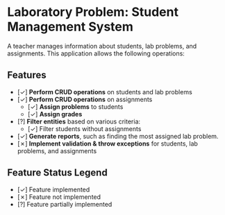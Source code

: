 # Laboratory Problem: Student Management System

A teacher manages information about students, lab problems, and assignments. This application allows the following operations:

## Features

- [✓] **Perform CRUD operations** on students and lab problems
- [✓] **Perform CRUD operations** on assignments
  - [✓] **Assign problems** to students
  - [✓] **Assign grades**
- [?] **Filter entities** based on various criteria:
  - [✓] Filter students without assignments
- [✓] **Generate reports**, such as finding the most assigned lab problem.
- [✗] **Implement validation & throw exceptions** for students, lab problems, and assignments

## Feature Status Legend

- [✓] Feature implemented
- [✗] Feature not implemented
- [?] Feature partially implemented
